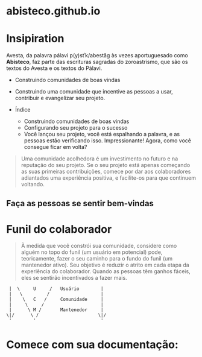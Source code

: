 # abisteco.github.io
# Insipiration

Avesta, da palavra pálavi p(y)stʾk/abestāg às vezes aportuguesado como **Abisteco**, faz parte das escrituras sagradas do zoroastrismo, que são os textos do Avesta e os textos do Pálavi.

- Construindo comunidades de boas vindas
- Construindo uma comunidade que incentive as pessoas a usar, contribuir e evangelizar seu projeto.

- Índice
  - Construindo comunidades de boas vindas
  - Configurando seu projeto para o sucesso
  - Você lançou seu projeto, você está espalhando a palavra, e as pessoas estão verificando isso. Impressionante! Agora, como você consegue ficar em volta?


> Uma comunidade acolhedora é um investimento no futuro e na reputação do seu projeto. Se o seu projeto está apenas começando as suas primeiras contribuições, comece por dar aos colaboradores adiantados uma experiência positiva, e facilite-os para que continuem voltando.

## Faça as pessoas se sentir bem-vindas
# Funil do colaborador

> À medida que você constrói sua comunidade, considere como alguém no topo do funil (um usuário em potencial) pode, teoricamente, fazer o seu caminho para o fundo do funil (um mantenedor ativo). Seu objetivo é reduzir o atrito em cada etapa da experiência do colaborador. Quando as pessoas têm ganhos fáceis, eles se sentirão incentivados a fazer mais.

```
 |  \     U     /   Usuário        |
 |   \         /                   |
 |    \   C   /     Comunidade     |
 |     \     /                     |
 |      \ M /       Mantenedor     |
\|/      \ /                      \|/
 '        '                        '
```
# Comece com sua documentação:
